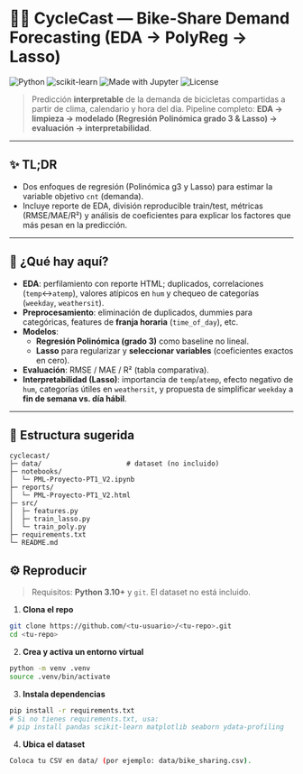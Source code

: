 # 🚴‍♀️ CycleCast — Bike-Share Demand Forecasting (EDA → PolyReg → Lasso)

![Python](https://img.shields.io/badge/Python-3.10+-blue.svg)
![scikit-learn](https://img.shields.io/badge/scikit--learn-1.x-orange)
![Made with Jupyter](https://img.shields.io/badge/Made%20with-Jupyter-9cf)
![License](https://img.shields.io/badge/License-MIT-green)

> Predicción **interpretable** de la demanda de bicicletas compartidas a partir de clima, calendario y hora del día. Pipeline completo: **EDA → limpieza → modelado (Regresión Polinómica grado 3 & Lasso) → evaluación → interpretabilidad**.

---

## ✨ TL;DR
- Dos enfoques de regresión (Polinómica g3 y Lasso) para estimar la variable objetivo `cnt` (demanda).  
- Incluye reporte de EDA, división reproducible train/test, métricas (RMSE/MAE/R²) y análisis de coeficientes para explicar los factores que más pesan en la predicción.

---

## 🧠 ¿Qué hay aquí?
- **EDA**: perfilamiento con reporte HTML; duplicados, correlaciones (`temp`↔`atemp`), valores atípicos en `hum` y chequeo de categorías (`weekday`, `weathersit`).  
- **Preprocesamiento**: eliminación de duplicados, dummies para categóricas, features de **franja horaria** (`time_of_day`), etc.
- **Modelos**: 
  - **Regresión Polinómica (grado 3)** como baseline no lineal.
  - **Lasso** para regularizar y **seleccionar variables** (coeficientes exactos en cero).
- **Evaluación**: RMSE / MAE / R² (tabla comparativa).
- **Interpretabilidad (Lasso)**: importancia de `temp`/`atemp`, efecto negativo de `hum`, categorías útiles en `weathersit`, y propuesta de simplificar `weekday` a **fin de semana vs. día hábil**.

---

## 📂 Estructura sugerida

```text
cyclecast/
├─ data/                     # dataset (no incluido)
├─ notebooks/
│  └─ PML-Proyecto-PT1_V2.ipynb
├─ reports/
│  └─ PML-Proyecto-PT1_V2.html
├─ src/
│  ├─ features.py
│  ├─ train_lasso.py
│  └─ train_poly.py
├─ requirements.txt
└─ README.md
````
## ⚙️ Reproducir

> Requisitos: **Python 3.10+** y `git`. El dataset no está incluido.

1) **Clona el repo**
```bash
git clone https://github.com/<tu-usuario>/<tu-repo>.git
cd <tu-repo>
```
2) **Crea y activa un entorno virtual**
```bash
python -m venv .venv
source .venv/bin/activate
```
3) **Instala dependencias**
```bash
pip install -r requirements.txt
# Si no tienes requirements.txt, usa:
# pip install pandas scikit-learn matplotlib seaborn ydata-profiling
```
4) **Ubica el dataset**
``` bash
Coloca tu CSV en data/ (por ejemplo: data/bike_sharing.csv).
```
